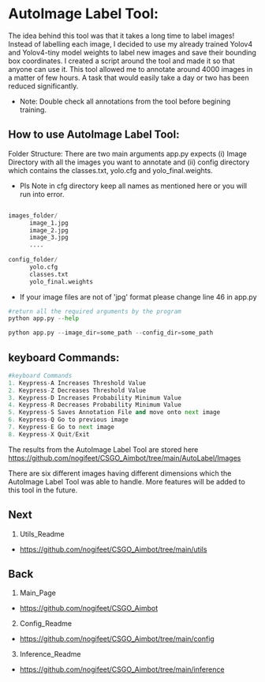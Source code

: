 # AutoImage Label Tool:

The idea behind this tool was that it takes a long time to label images! Instead of labelling each image, I decided to use my already trained Yolov4 and Yolov4-tiny model weights to label new images and save their bounding box coordinates. I created a script around the tool and made it so that anyone can use it. This tool allowed me to annotate around 4000 images in a matter of few hours. A task that would easily take a day or two has been reduced significantly.

* Note: Double check all annotations from the tool before begining training.

## How to use AutoImage Label Tool:

Folder Structure:
There are two main arguments app.py expects (i) Image Directory with all the images you want to annotate and (ii) config directory which contains the classes.txt, yolo.cfg and yolo_final.weights.

* Pls Note in cfg directory keep all names as mentioned here or you will run into error.

```python

images_folder/
      image_1.jpg
      image_2.jpg
      image_3.jpg
      ....
      
config_folder/
      yolo.cfg
      classes.txt
      yolo_final.weights     
 ```
 * If your image files are not of 'jpg' format please change line 46 in app.py 

```python
#return all the required arguments by the program
python app.py --help   

python app.py --image_dir=some_path --config_dir=some_path
 ```
 
 ## keyboard Commands:
 ```python
#keyboard Commands
1. Keypress-A Increases Threshold Value
2. Keypress-Z Decreases Threshold Value
3. Keypress-D Increases Probability Minimum Value
4. Keypress-R Decreases Probability Minimum Value
5. Keypress-S Saves Annotation File and move onto next image
6. Keypress-Q Go to previous image
7. Keypress-E Go to next image 
8. Keypress-X Quit/Exit

 ```
 
 The results from the AutoImage Label Tool are stored here https://github.com/nogifeet/CSGO_Aimbot/tree/main/AutoLabel/Images
 
 There are six different images having different dimensions which the AutoImage Label Tool was able to handle. More features will be added to this tool in the future.
 
 ## Next
1. Utils_Readme
* https://github.com/nogifeet/CSGO_Aimbot/tree/main/utils

## Back 
1. Main_Page
* https://github.com/nogifeet/CSGO_Aimbot
2. Config_Readme
* https://github.com/nogifeet/CSGO_Aimbot/tree/main/config
3. Inference_Readme
* https://github.com/nogifeet/CSGO_Aimbot/tree/main/inference

